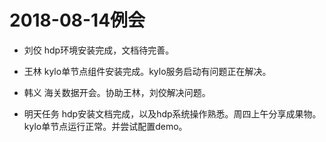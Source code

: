 # 2018-08-14例会
* 刘佼
 hdp环境安装完成，文档待完善。
* 王林
 kylo单节点组件安装完成。kylo服务启动有问题正在解决。
* 韩义
 海关数据开会。协助王林，刘佼解决问题。

* 明天任务
 hdp安装文档完成，以及hdp系统操作熟悉。周四上午分享成果物。
 kylo单节点运行正常。并尝试配置demo。


